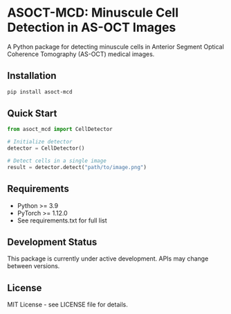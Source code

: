 # ASOCT-MCD: Minuscule Cell Detection in AS-OCT Images

A Python package for detecting minuscule cells in Anterior Segment Optical Coherence Tomography (AS-OCT) medical images.

## Installation

```bash
pip install asoct-mcd
```

## Quick Start

```python
from asoct_mcd import CellDetector

# Initialize detector
detector = CellDetector()

# Detect cells in a single image
result = detector.detect("path/to/image.png")

```

## Requirements

- Python >= 3.9
- PyTorch >= 1.12.0
- See requirements.txt for full list

## Development Status

This package is currently under active development. APIs may change between versions.

## License

MIT License - see LICENSE file for details.
